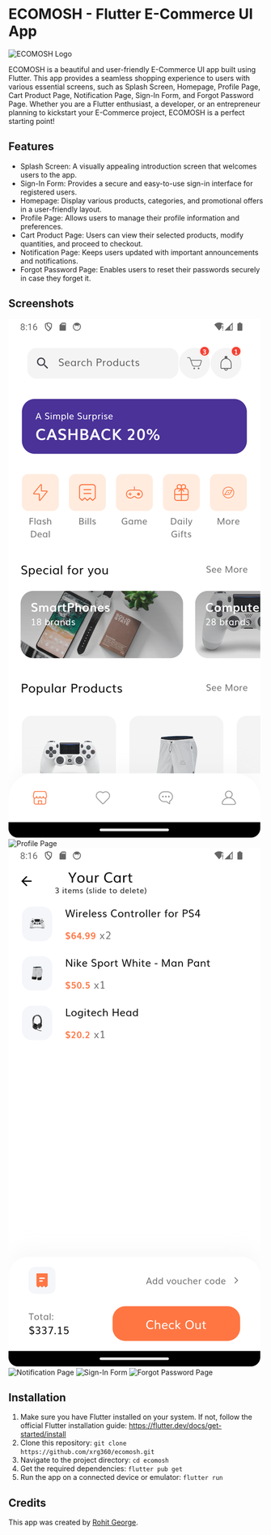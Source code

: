 # ECOMOSH - Flutter E-Commerce UI App

![ECOMOSH Logo](app_logo.png)

ECOMOSH is a beautiful and user-friendly E-Commerce UI app built using Flutter. This app provides a seamless shopping experience to users with various essential screens, such as Splash Screen, Homepage, Profile Page, Cart Product Page, Notification Page, Sign-In Form, and Forgot Password Page. Whether you are a Flutter enthusiast, a developer, or an entrepreneur planning to kickstart your E-Commerce project, ECOMOSH is a perfect starting point!

## Features

- Splash Screen: A visually appealing introduction screen that welcomes users to the app.
- Sign-In Form: Provides a secure and easy-to-use sign-in interface for registered users.
- Homepage: Display various products, categories, and promotional offers in a user-friendly layout.
- Profile Page: Allows users to manage their profile information and preferences.
- Cart Product Page: Users can view their selected products, modify quantities, and proceed to checkout.
- Notification Page: Keeps users updated with important announcements and notifications.
- Forgot Password Page: Enables users to reset their passwords securely in case they forget it.

## Screenshots

![Homepage](screenshots/homepage.png)
![Profile Page](screenshots/profile.png)
![Cart Product Page](screenshots/cart.png)
![Notification Page](screenshots/notifications.png)
![Sign-In Form](screenshots/signin.png)
![Forgot Password Page](screenshots/forgot.png)

## Installation

1. Make sure you have Flutter installed on your system. If not, follow the official Flutter installation guide: https://flutter.dev/docs/get-started/install
2. Clone this repository: `git clone https://github.com/xrg360/ecomosh.git`
3. Navigate to the project directory: `cd ecomosh`
4. Get the required dependencies: `flutter pub get`
5. Run the app on a connected device or emulator: `flutter run`


## Credits

This app was created by [Rohit George](https://github.com/xrg360).
